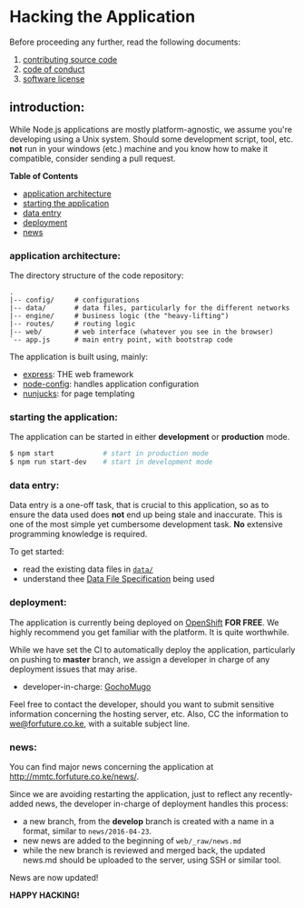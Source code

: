 # Hacking the Application

Before proceeding any further, read the following documents:

1. [contributing source code][contrib]
1. [code of conduct][coc]
1. [software license][license]

[contrib]:https://github.com/forfuturellc/workflow/blob/master/CONTRIBUTING.md
[coc]:https://github.com/forfuturellc/workflow/blob/master/CODE_OF_CONDUCT.md
[license]:https://github.com/forfuturellc/mmtc-ke/blob/master/LICENSE.txt


## introduction:

While Node.js applications are mostly platform-agnostic, we assume you're
developing using a Unix system. Should some development script, tool, etc.
**not** run in your windows (etc.) machine and you know how to make it
compatible, consider sending a pull request.

**Table of Contents**

* [application architecture](#arch)
* [starting the application](#start)
* [data entry](#data-entry)
* [deployment](#deploy)
* [news](#news)


<a name="arch"></a>
### application architecture:

The directory structure of the code repository:

```
.
|-- config/     # configurations
|-- data/       # data files, particularly for the different networks
|-- engine/     # business logic (the "heavy-lifting")
|-- routes/     # routing logic
|-- web/        # web interface (whatever you see in the browser)
`-- app.js      # main entry point, with bootstrap code
```

The application is built using, mainly:

* [express][express]: THE web framework
* [node-config][node-config]: handles application configuration
* [nunjucks][nunjucks]: for page templating

[express]:http://expressjs.com/
[node-config]:https://github.com/lorenwest/node-config
[nunjucks]:https://mozilla.github.io/nunjucks


<a name="start"></a>
### starting the application:

The application can be started in either **development** or **production** mode.

```bash
$ npm start            # start in production mode
$ npm run start-dev    # start in development mode
```


<a name="data-entry"></a>
### data entry:

Data entry is a one-off task, that is crucial to this application, so as to
ensure the data used does **not** end up being stale and inaccurate. This
is one of the most simple yet cumbersome development task. **No**
extensive programming knowledge is required.

To get started:

* read the existing data files in [`data/`][data]
* understand thee [Data File Specification][spec] being used

[data]:https://github.com/forfuturellc/mmtc-ke/blob/master/data/
[spec]:https://github.com/forfuturellc/mmtc-ke/blob/master/data/SPEC.md


<a name="deploy"></a>
### deployment:

The application is currently being deployed on [OpenShift][openshift]
**FOR FREE**. We highly recommend you get familiar with the platform.
It is quite worthwhile.

While we have set the CI to automatically deploy the application,
particularly on pushing to **master** branch, we assign a developer
in charge of any deployment issues that may arise.

* developer-in-charge: [GochoMugo](https://github.com/GochoMugo)

Feel free to contact the developer, should you want to submit sensitive
information concerning the hosting server, etc. Also, CC the information
to we@forfuture.co.ke, with a suitable subject line.

[openshift]:http://openshift.redhat.com/


<a name="news"></a>
### news:

You can find major news concerning the application at
http://mmtc.forfuture.co.ke/news/.

Since we are avoiding restarting the application, just to reflect any
recently-added news, the developer in-charge of deployment handles this
process:

* a new branch, from the **develop** branch is created with a name
  in a format, similar to `news/2016-04-23`.
* new news are added to the beginning of `web/_raw/news.md`
* while the new branch is reviewed and merged back, the updated news.md
  should be uploaded to the server, using SSH or similar tool.

News are now updated!


**HAPPY HACKING!**
